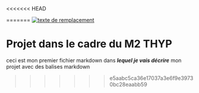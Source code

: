 <<<<<<< HEAD

=======
[![texte de remplacement](https://media-exp1.licdn.com/dms/image/C510BAQFSm_rB6v2rEA/company-logo_200_200/0/1519897204965?e=1642636800&v=beta&t=JLBFqs5z4ChatxqOGTsycvid36hTwx7_Haagve7KFjo)](https://media-exp1.licdn.com/dms/image/C510BAQFSm_rB6v2rEA/company-logo_200_200/0/1519897204965?e=1642636800&v=beta&t=JLBFqs5z4ChatxqOGTsycvid36hTwx7_Haagve7KFjo)

# Projet dans le cadre du M2 THYP  #
ceci est mon premier fichier markdown dans ___lequel je vais décrire___ mon projet avec des balises markdown

>>>>>>> e5aabc5ca36e17037a3e6f9e39730bc28eaabb59
